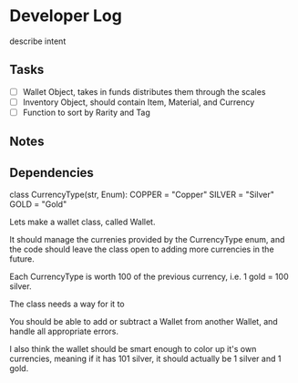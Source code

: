 # Developer Log
describe intent

## Tasks
- [ ] Wallet Object, takes in funds distributes them through the scales
- [ ] Inventory Object, should contain Item, Material, and Currency
- [ ] Function to sort by Rarity and Tag

## Notes

## Dependencies

class CurrencyType(str, Enum):
    COPPER = "Copper"
    SILVER = "Silver"
    GOLD   = "Gold"

Lets make a wallet class, called Wallet. 

It should manage the currenies provided by the CurrencyType enum, and the code should leave the class open to adding more currencies in the future.

Each CurrencyType is worth 100 of the previous currency, i.e. 1 gold = 100 silver.

The class needs a way for it to 

You should be able to add or subtract a Wallet from another Wallet, and handle all appropriate errors.

I also think the wallet should be smart enough to color up it's own currencies, meaning if it has 101 silver, it should actually be 1 silver and 1 gold.

